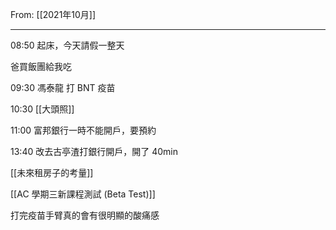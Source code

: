 From: [[2021年10月]]

---

08:50 起床，今天請假一整天

爸買飯團給我吃

09:30 馮泰龍 打 BNT 疫苗

10:30 [[大頭照]]

11:00 富邦銀行一時不能開戶，要預約

13:40 改去古亭渣打銀行開戶，開了 40min

[[未來租房子的考量]]

[[AC 學期三新課程測試 (Beta Test)]]

打完疫苗手臂真的會有很明顯的酸痛感